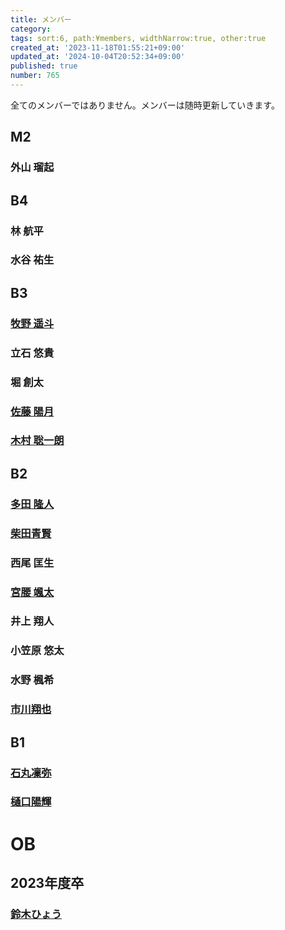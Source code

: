 ```yaml
---
title: メンバー
category:
tags: sort:6, path:¥members, widthNarrow:true, other:true
created_at: '2023-11-18T01:55:21+09:00'
updated_at: '2024-10-04T20:52:34+09:00'
published: true
number: 765
---
```


全てのメンバーではありません。メンバーは随時更新していきます。

## M2
### 外山 瑠起

## B4
### 林 航平
### 水谷 祐生

## B3
### [牧野 遥斗](https://www.harutiro.net)
### 立石 悠貴
### 堀 創太
### [佐藤 陽月](https://portfolio.stluciano-server.net/)
### [木村 聡一朗](https://hyouhyan.com)

## B2
### [多田 隆人](https://satooru.me/)
### [柴田青賢](https://kanakanho.dev/)
### 西尾 匡生
### [宮腰 颯太](https://homepage-hugo-chi.vercel.app/)
### 井上 翔人
### 小笠原 悠太
### 水野 楓希
### [市川翔也](https://mwindows99.com/)

## B1
### [石丸凜弥](https://my-protfolio-react-six.vercel.app/?fbclid=PAZXh0bgNhZW0CMTEAAab3bq-GSvAJ7Pn8lr6l9L8AdcH9HhPl7P0rL6TlskFOkE2QA-4D0n78GMw_aem_P0nsNvxwOlSY47bnH3vqFA)
### [樋口陽輝](https://higuchi-learn.github.io/higuchi-site/index.html)

# OB
## 2023年度卒
### [鈴木ひょう](https://waflan.net)

